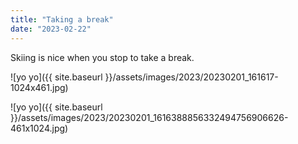 ```yaml
---
title: "Taking a break"
date: "2023-02-22"
---
```


Skiing is nice when you stop to take a break.

![yo yo]({{ site.baseurl }}/assets/images/2023/20230201_161617-1024x461.jpg)

![yo yo]({{ site.baseurl }}/assets/images/2023/20230201_1616388856332494756906626-461x1024.jpg)
